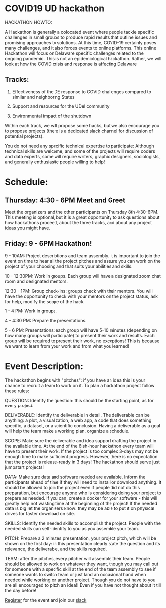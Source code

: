 # COVID19 UD hackathon


HACKATHON HOWTO:

A Hackathon is generally a colocated event where people tackle specific challenges in small groups to produce rapid results that outline issues and promising approaches to solutions. At this time, COVID-19 certainly poses many challenges, and it also forces events to online platforms. This online Hackathon will focus on Delaware specific challenges related to the ongoing pandemic. This is not an epidemiological hackathon. Rather, we will look at how the COVID crisis and response is affecting Delaware

## Tracks: 
1. Effectiveness of the DE response to COVID challenges compared to similar and neighboring States

2. Support and resources for the UDel community

3. Environmental impact of the shutdown 

Within each track, we will propose some hacks, but we also encourage you to propose projects (there is a dedicated slack channel for discussion of potential projects). 

You do not need any specific technical expertise to participate: Although technical skills are welcome, and some of the projects will require coders and data experts, some will require writers, graphic designers, sociologists, and generally enthusiastic people willing to help! 


# Schedule:

## Thursday: 4:30 - 6PM Meet and Greet

Meet the organizers and the other participants on Thursday 8th 4:30-6PM. This meeting is optional, but it is a great opportunity to ask questions about how hackathons proceed, about the three tracks, and about any project ideas you might have. 


## Friday: 9 - 6PM Hackathon!

9 - 10AM: Project descriptions and team assembly. It is important to join the event on time to hear all the project pitches and assure you can work on the project of your choosing and that suits your abilities and skills. 


10 - 12:30PM: Work in groups. Each group will have a designated zoom chat room and designated mentors.

12:30 - 1PM: Group check-ins: groups check with their mentors. You will have the opportunity to check with your mentors on the project status, ask for help, modify the scope of the hack.

1 - 4 PM: Work in groups.

4 - 4:30 PM: Prepare the presentations.

5 - 6 PM: Presentations: each group will have 5-10 minutes (depending on how many groups will participate) to present their work and results. Each group will be required to present their work, no exceptions! This is because we want to learn from your work and from what you learned! 


# Event Description:

The hackathon begins with "pitches": if you have an idea this is your chance to recruit a team to work on it. To plan a hackathon project follow these rules: 

QUESTION: Identify the question: this should be the starting point, as for every project.

DELIVERABLE: Identify the deliverable in detail. The deliverable can be anything: a plot, a visualization, a web app, a code that does something specific, a dataset, or a scientific conclusion. Having a deliverable as a goal will help the team make a working plan. organize a schedule.

SCOPE: Make sure the deliverable and idea support drafting the project in the available time. At the end of the 6ish-hour hackathon every team will have to present their work. If the project is too complex 3-days may not be enough time to make sufficient progress. However, there is no expectation that the project is release-ready in 3 days! The hackathon should serve just jumpstart projects!

DATA: Make sure data and software needed are available. Inform the participants ahead of time if they will need to install or download anything. It should be allowed to join the project even if people did not do this preparation, but encourage anyone who is considering doing your project to prepare as needed. If you can, create a docker for your software - this will greatly help not wasting time at the beginning of the project! If the needed data is big let the organizers know: they may be able to put it on physical drives for faster download on site.

SKILLS: Identify the needed skills to accomplish the project. People with the needed skills can self-identify to you as you assemble your team. 

PITCH: Prepare a 2 minutes presentation, your project pitch, which will be shown on the first day: in this presentation clearly state the question and its relevance, the deliverable, and the skills required. 

TEAM: after the pitches, every pitcher will assemble their team. People should be allowed to work on whatever they want, though you may call out for someone with a specific skill at the end of the team assembly to see if someone wants to switch team or just land an occasional hand when needed while working on another project.
Though you do not have to you are all encouraged to pitch an idea!! Even if you have not thought about it till the day before!

[Register](https://forms.gle/V8avSVxczyP2M8aL8) for the event and join our [slack](https://join.slack.com/t/udcovidhackathon/shared_invite/zt-dwgjrohv-b3MCkdDFk5fokbjdzMFuSA)
